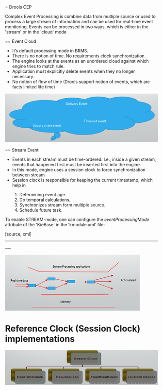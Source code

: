 = Drools CEP

Complex Event Processing is combine data from multiple source or used to process a large stream of information and can be used for real-time event monitoring. Events can be processed in two ways, which is either in the 'stream' or in the 'cloud' mode

== Event Cloud 

<ul>
<li>It’s default processing mode in BRMS.</li>
   <li>There is no notion of time. No requirements clock synchronization.</li>
<li>The engine looks at the events as an unordered cloud against which engine tries to match rule.</li>
<li>Application must explicitly delete events when they no longer necessary.</li>
<li>No notion of flow of time (Drools support notion of events, which are facts limited life time)</li>
</ul>

![Cloud Event](https://github.com/rameshpk/drools_cep/blob/master/image/Event.png)

== Stream Event

<ul>
<li>Events in each stream must be time-ordered. I.e., inside a given stream, events that happened first must be inserted first into the engine.</li>
<li>In this mode, engine uses a session clock to force synchronization between stream</li>
<li>Session clock is responsible for keeping the current timestamp, which help in </li>
   <ol> <li>Determining event age.</li>
    <li>Do temporal calculations.</li>
    <li>Synchronizes stream form multiple source.</li>
    <li>Schedule future task.</li></ol>
</ul>

To enable STREAM-mode, one can configure the _eventProcessingMode_ attribute of the 'KieBase' in the 'kmodule.xml' file:

[source, xml]

---
<?xml version="1.0" encoding="UTF-8"?>
<kmodule xmlns="http://jboss.org/kie/6.0.0/kmodule">
    <kbase name="rules" equalsBehavior="equality" eventProcessingMode="stream" packages="rules">
        <ksession name="cepConfigKsessionPseudoClock" clockType="pseudo"/>
        <ksession name="cepConfigKsessionRealtimeClock" clockType="realtime"/>
    </kbase>
</kmodule>
---


![Stream Event](https://github.com/rameshpk/drools_cep/blob/master/image/Stream.png)

# Reference Clock (Session Clock) implementations

![Clock](https://github.com/rameshpk/drools_cep/blob/master/image/Clock.png)
